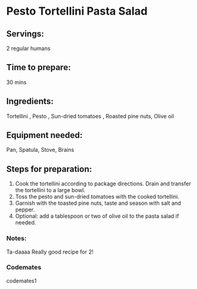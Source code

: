 # Pesto Tortellini Pasta Salad

## Servings: 
2 regular humans

## Time to prepare: 
30 mins

## Ingredients: 
Tortellini , Pesto , Sun-dried tomatoes , Roasted pine nuts, Olive oil 


## Equipment needed: 
Pan, Spatula, Stove, Brains


## Steps for preparation: 
1. Cook the tortellini according to package directions. Drain and transfer the tortellini to a large bowl.
2. Toss the pesto and sun-dried tomatoes with the cooked tortellini.
3. Garnish with the toasted pine nuts, taste and season with salt and pepper.
4. Optional: add a tablespoon or two of olive oil to the pasta salad if needed.



### Notes:
Ta-daaaa
Really good recipe for 2! 


### Codemates #
codemates1
